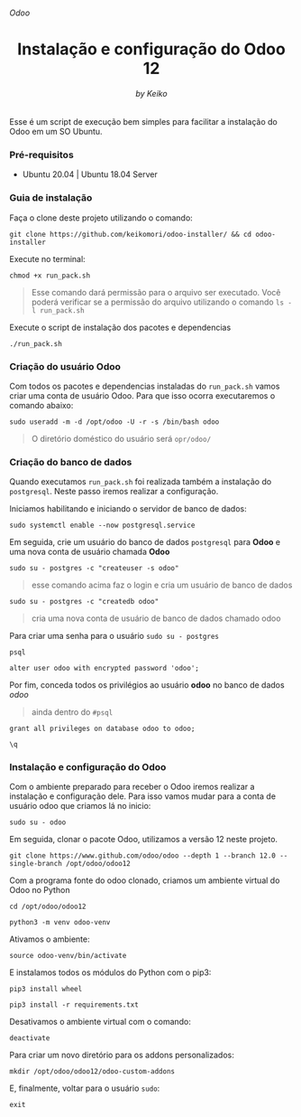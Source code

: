<h6>Odoo</h6>
<h1 align="center">Instalação e configuração do Odoo 12</h1>
<h6 align="center">by Keiko</h6>

Esse é um script de execução bem simples para facilitar a instalação do Odoo em um SO Ubuntu.

<h3>Pré-requisitos</h3>

  - Ubuntu 20.04 | Ubuntu 18.04 Server
  
 <h3>Guia de instalação</h3>
 
 Faça o clone deste projeto utilizando o comando: 
 
 `git clone https://github.com/keikomori/odoo-installer/ && cd odoo-installer`
 
 Execute no terminal:
 
 `chmod +x run_pack.sh`
 
 > Esse comando dará permissão para o arquivo ser executado.
 > Você poderá verificar se a permissão do arquivo utilizando o comando `ls -l run_pack.sh`
 
Execute o script de instalação dos pacotes e dependencias

`./run_pack.sh`

<h3>Criação do usuário Odoo</h3>

Com todos os pacotes e dependencias instaladas do `run_pack.sh` vamos criar uma conta de usuário Odoo. Para que isso ocorra executaremos o comando abaixo:

`sudo useradd -m -d /opt/odoo -U -r -s /bin/bash odoo`

> O diretório doméstico do usuário será `opr/odoo/`

<h3>Criação do banco de dados</h3>

Quando executamos `run_pack.sh` foi realizada também a instalação do `postgresql`. Neste passo iremos realizar a configuração.

Iniciamos habilitando e iniciando o servidor de banco de dados:

`sudo systemctl enable --now postgresql.service`

Em seguida, crie um usuário do banco de dados `postgresql` para **Odoo** e uma nova conta de usuário chamada **Odoo**

`sudo su - postgres -c "createuser -s odoo"`

> esse comando acima faz o login e cria um usuário de banco de dados

`sudo su - postgres -c "createdb odoo"`

> cria uma nova conta de usuário de banco de dados chamado odoo

Para criar uma senha para o usuário
`sudo su - postgres`

`psql`

`alter user odoo with encrypted password 'odoo';`

Por fim, conceda todos os privilégios ao usuário **odoo** no banco de dados *odoo*

> ainda dentro do `#psql`

```
grant all privileges on database odoo to odoo;

\q
```

<h3>Instalação e configuração do Odoo</h3>

Com o ambiente preparado para receber o Odoo iremos realizar a instalação e configuração dele. Para isso vamos mudar para a conta de usuário odoo que criamos lá no inicio:

`sudo su - odoo`

Em seguida, clonar o pacote Odoo, utilizamos a versão 12 neste projeto.

`git clone https://www.github.com/odoo/odoo --depth 1 --branch 12.0 --single-branch /opt/odoo/odoo12`

Com a programa fonte do odoo clonado, criamos um ambiente virtual do Odoo no Python

`cd /opt/odoo/odoo12`

`python3 -m venv odoo-venv`

Ativamos o ambiente:

`source odoo-venv/bin/activate`

E instalamos todos os módulos do Python com o pip3:

`pip3 install wheel`

`pip3 install -r requirements.txt`

Desativamos o ambiente virtual com o comando:

`deactivate`

Para criar um novo diretório para os addons personalizados:

`mkdir /opt/odoo/odoo12/odoo-custom-addons`

E, finalmente, voltar para o usuário `sudo`:

`exit`


